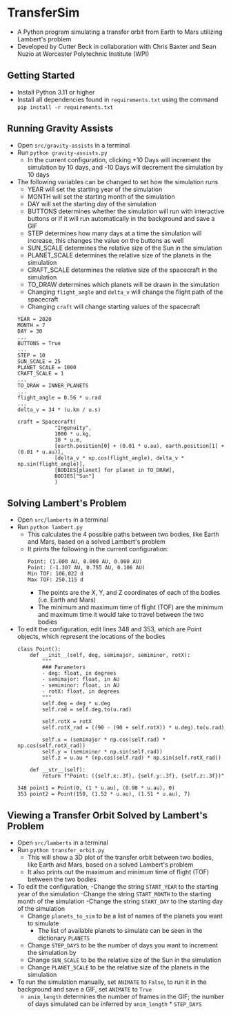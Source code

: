 # TransferSim

- A Python program simulating a transfer orbit from Earth to Mars utilizing Lambert's problem
- Developed by Cutter Beck in collaboration with Chris Baxter and Sean Nuzio at Worcester Polytechnic Institute (WPI)

## Getting Started
- Install Python 3.11 or higher
- Install all dependencies found in `requirements.txt` using the command `pip install -r requirements.txt`


## Running Gravity Assists

- Open `src/gravity-assists` in a terminal
- Run `python gravity-assists.py`
    - In the current configuration, clicking +10 Days will increment the simulation by 10 days, and -10 Days will decrement the simulation by 10 days
- The following variables can be changed to set how the simulation runs
    - YEAR will set the starting year of the simulation
    - MONTH will set the starting month of the simulation
    - DAY will set the starting day of the simulation
    - BUTTONS determines whether the simulation will run with interactive buttons or if it will run automatically in the background and save a GIF
    - STEP determines how many days at a time the simulation will increase, this changes the value on the buttons as well
    - SUN_SCALE determines the relative size of the Sun in the simulation
    - PLANET_SCALE determines the relative size of the planets in the simulation
    - CRAFT_SCALE determines the relative size of the spacecraft in the simulation
    - TO_DRAW determines which planets will be drawn in the simulation
    - Changing `flight_angle` and `delta_v` will change the flight path of the spacecraft
    - Changing `craft` will change starting values of the spacecraft
    ```
    YEAR = 2020
    MONTH = 7
    DAY = 30
    ...
    BUTTONS = True
    ...
    STEP = 10
    SUN_SCALE = 25
    PLANET_SCALE = 1000
    CRAFT_SCALE = 1
    ...
    TO_DRAW = INNER_PLANETS
    ...
    flight_angle = 0.56 * u.rad
    ...
    delta_v = 34 * (u.km / u.s)

    craft = Spacecraft(
                "Ingenuity", 
                1000 * u.kg,
                10 * u.m, 
                [earth.position[0] + (0.01 * u.au), earth.position[1] + (0.01 * u.au)],
                [delta_v * np.cos(flight_angle), delta_v * np.sin(flight_angle)],
                [BODIES[planet] for planet in TO_DRAW],
                BODIES["Sun"]
                )
    ```

## Solving Lambert's Problem

- Open `src/lamberts` in a terminal
- Run `python lambert.py`
    - This calculates the 4 possible paths between two bodies, like Earth and Mars, based on a solved Lambert's problem
    - It prints the following in the current configuration:
        ```
        Point: (1.000 AU, 0.000 AU, 0.000 AU)
        Point: (-1.307 AU, 0.755 AU, 0.106 AU)
        Min TOF: 106.022 d
        Max TOF: 250.115 d
        ```
        - The points are the X, Y, and Z coordinates of each of the bodies (i.e. Earth and Mars)
        - The minimum and maximum time of flight (TOF) are the minimum and maximum time it would take to travel between the two bodies
- To edit the configuration, edit lines 348 and 353, which are Point objects, which represent the locations of the bodies
    ```
    class Point():
        def __init__(self, deg, semimajor, semiminor, rotX):
            """
            ### Parameters
            - deg: float, in degrees
            - semimajor: float, in AU
            - semiminor: float, in AU
            - rotX: float, in degrees
            """
            self.deg = deg * u.deg
            self.rad = self.deg.to(u.rad)

            self.rotX = rotX
            self.rotX_rad = ((90 - (90 + self.rotX)) * u.deg).to(u.rad)

            self.x = (semimajor * np.cos(self.rad) * np.cos(self.rotX_rad))
            self.y = (semiminor * np.sin(self.rad))
            self.z = u.au * (np.cos(self.rad) * np.sin(self.rotX_rad))

        def __str__(self):
            return f"Point: ({self.x:.3f}, {self.y:.3f}, {self.z:.3f})"
    ```
    ```
    348 point1 = Point(0, (1 * u.au), (0.98 * u.au), 0)
    353 point2 = Point(150, (1.52 * u.au), (1.51 * u.au), 7)
    ```

## Viewing a Transfer Orbit Solved by Lambert's Problem

- Open `src/lamberts` in a terminal
- Run `python transfer_orbit.py`
    - This will show a 3D plot of the transfer orbit between two bodies, like Earth and Mars, based on a solved Lambert's problem
    - It also prints out the maximum and minimum time of flight (TOF) between the two bodies
- To edit the configuration,
    -Change the string `START_YEAR` to the starting year of the simulation
    -Change the string `START_MONTH` to the starting month of the simulation
    -Change the string `START_DAY` to the starting day of the simulation
    - Change `planets_to_sim` to be a list of names of the planets you want to simulate
        - The list of available planets to simulate can be seen in the dictionary `PLANETS`
    - Change `STEP_DAYS` to be the number of days you want to increment the simulation by
    - Change `SUN_SCALE` to be the relative size of the Sun in the simulation
    - Change `PLANET_SCALE` to be the relative size of the planets in the simulation
- To run the simulation manually, set `ANIMATE` to `False`, to run it in the background and save a GIF, set `ANIMATE` to `True`
    - `anim_length` determines the number of frames in the GIF; the number of days simulated can be inferred by `anim_length` * `STEP_DAYS`